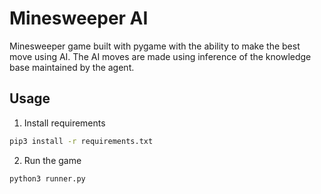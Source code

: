 # Minesweeper AI

Minesweeper game built with pygame with the ability to make the best move using AI. The AI moves are made using inference of the knowledge base maintained by the agent.


## Usage
1. Install requirements <br>
```bash
pip3 install -r requirements.txt
```

2. Run the game
```bash 
python3 runner.py
```
